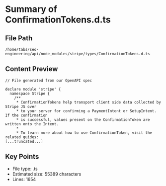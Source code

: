 # Summary of ConfirmationTokens.d.ts
  
## File Path
`/home/tabs/seo-engineering/api/node_modules/stripe/types/ConfirmationTokens.d.ts`

## Content Preview
```
// File generated from our OpenAPI spec

declare module 'stripe' {
  namespace Stripe {
    /**
     * ConfirmationTokens help transport client side data collected by Stripe JS over
     * to your server for confirming a PaymentIntent or SetupIntent. If the confirmation
     * is successful, values present on the ConfirmationToken are written onto the Intent.
     *
     * To learn more about how to use ConfirmationToken, visit the related guides:
[...truncated...]
```

## Key Points
- File type: .ts
- Estimated size: 55389 characters
- Lines: 1654
